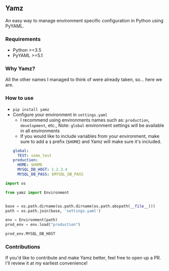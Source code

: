 ## Yamz
An easy way to manage environment specific configuration in Python using PyYAML.


### Requirements
- Python >=3.5
- PyYAML >=5.1


### Why Yamz?
All the other names I managed to think of were already taken, so... here we are.


### How to use
- `pip install yamz`
- Configure your environment in `settings.yaml`
    - I recommend using environments names such as: `production`, `development`, etc.,
    Note: `global` environment settings will be available in all environments
    - If you would like to include variables from your environment, make sure to add a `$` prefix (`$HOME`) and Yamz will make sure it's included.
    ```yaml
    global:
      TEST: some_test
    production:
      HOME: $HOME
      MYSQL_DB_HOST: 1.2.3.4
      MYSQL_DB_PASS: $MYSQL_DB_PASS
    ```


```python
import os

from yamz import Environment


base = os.path.dirname(os.path.dirname(os.path.abspath(__file__)))
path = os.path.join(base, 'settings.yaml')

env = Environment(path)
prod_env = env.load("production")

prod_env.MYSQL_DB_HOST
```

### Contributions
If you'd like to contribute and make Yamz better, feel free to open up a PR.
I'll review it at my earliest convenience!
